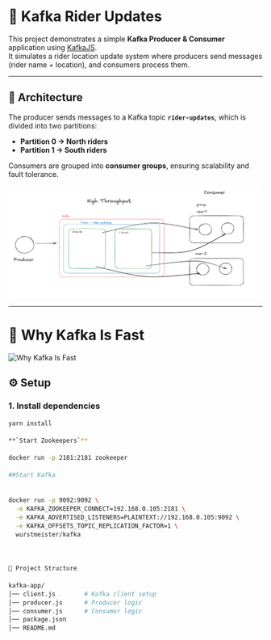# 🚀 Kafka Rider Updates

This project demonstrates a simple **Kafka Producer & Consumer** application using [KafkaJS](https://kafka.js.org/).  
It simulates a rider location update system where producers send messages (rider name + location), and consumers process them.

---

## 📌 Architecture

The producer sends messages to a Kafka topic **`rider-updates`**, which is divided into two partitions:

- **Partition 0 → North riders**
- **Partition 1 → South riders**

Consumers are grouped into **consumer groups**, ensuring scalability and fault tolerance.

![Kafka Producer Screenshot](./assets/Kafka-excali.png)

---


# 🚀 Why Kafka Is Fast

![Why Kafka Is Fast](./assets/Kafka-fast.png)

## ⚙️ Setup

### 1. Install dependencies
```sh
yarn install

**`Start Zookeepers`**

docker run -p 2181:2181 zookeeper

##Start Kafka


docker run -p 9092:9092 \
  -e KAFKA_ZOOKEEPER_CONNECT=192.168.0.105:2181 \
  -e KAFKA_ADVERTISED_LISTENERS=PLAINTEXT://192.168.0.105:9092 \
  -e KAFKA_OFFSETS_TOPIC_REPLICATION_FACTOR=1 \
  wurstmeister/kafka



📂 Project Structure

kafka-app/
│── client.js        # Kafka client setup
│── producer.js      # Producer logic
│── consumer.js      # Consumer logic
│── package.json
│── README.md




